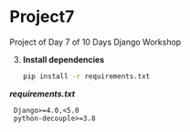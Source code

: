 # Project7
Project of Day 7 of 10 Days Django Workshop

3. **Install dependencies**
   ```bash
   pip install -r requirements.txt

***requirements.txt***
   ```plaintext
    Django>=4.0,<5.0
    python-decouple>=3.8

